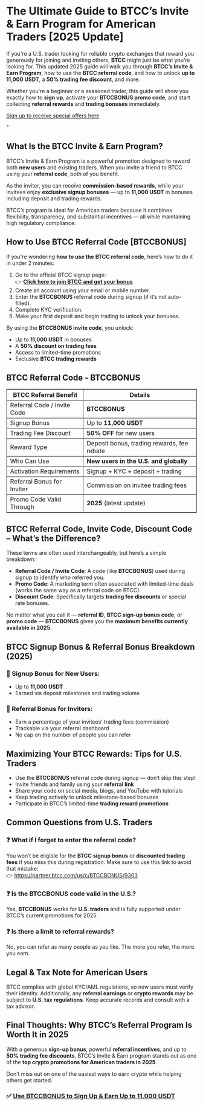 
<h1>The Ultimate Guide to BTCC’s Invite & Earn Program for American Traders [2025 Update]</h1>
<p>If you're a U.S. trader looking for reliable crypto exchanges that reward you generously for joining and inviting others, <strong>BTCC</strong> might just be what you’re looking for. This updated 2025 guide will walk you through <strong>BTCC’s Invite & Earn Program</strong>, how to use the <strong>BTCC referral code</strong>, and how to unlock <strong>up to 11,000 USDT</strong>, a <strong>50% trading fee discount</strong>, and more.</p>
<p>Whether you're a beginner or a seasoned trader, this guide will show you exactly how to <strong>sign up</strong>, activate your <strong>BTCCBONUS promo code</strong>, and start collecting <strong>referral rewards</strong> and <strong>trading bonuses</strong> immediately.</p>
<p><a href="https://partner.btcc.com/us/c/BTCCBONUS/9303" target="_blank">Sign up to receive special offers here</a></p

<img src="https://images.mirror-media.xyz/publication-images/Poz8BlB9BgSoA-3eFI7xG.png?height=500&amp;width=1000" decoding="async" data-nimg="fill" class="css-xah9so" style="position: absolute; inset: 0px; box-sizing: border-box; padding: 0px; border: none; margin: auto; display: block; width: 0px; height: 0px; min-width: 100%; max-width: 100%; min-height: 100%; max-height: 100%;">" 
<h2>What Is the BTCC Invite & Earn Program?</h2>
<p>BTCC’s Invite & Earn Program is a powerful promotion designed to reward both <strong>new users</strong> and existing traders. When you invite a friend to BTCC using your <strong>referral code</strong>, both of you benefit.</p>
<p>As the inviter, you can receive <strong>commission-based rewards</strong>, while your invitees enjoy <strong>exclusive signup bonuses</strong> — up to <strong>11,000 USDT</strong> in bonuses including deposit and trading rewards.</p>
<p>BTCC’s program is ideal for American traders because it combines flexibility, transparency, and substantial incentives — all while maintaining high regulatory compliance.</p>
<h2>How to Use BTCC Referral Code [BTCCBONUS]</h2>
<p>If you're wondering <strong>how to use the BTCC referral code</strong>, here’s how to do it in under 2 minutes:</p>
<ol>
<li>Go to the official BTCC signup page:<br>👉 <a href="https://partner.btcc.com/us/c/BTCCBONUS/9303" target="_blank" rel="noopener noreferrer"><strong>Click here to join BTCC and get your bonus</strong></a></li>
<li>Create an account using your email or mobile number.</li>
<li>Enter the <strong>BTCCBONUS</strong> referral code during signup (if it’s not auto-filled).</li>
<li>Complete KYC verification.</li>
<li>Make your first deposit and begin trading to unlock your bonuses.</li>
</ol>
<p>By using the <strong>BTCCBONUS invite code</strong>, you unlock:</p>
<ul>
<li>Up to <strong>11,000 USDT</strong> in bonuses</li>
<li>A <strong>50% discount on trading fees</strong></li>
<li>Access to limited-time promotions</li>
<li>Exclusive <strong>BTCC trading rewards</strong></li>
</ul>
<h2>BTCC Referral Code - BTCCBONUS</h2>
<table border="1" cellpadding="8" cellspacing="0">
<thead>
<tr>
<th><strong>BTCC Referral Benefit</strong></th>
<th><strong>Details</strong></th>
</tr>
</thead>
<tbody>
<tr><td>Referral Code / Invite Code</td><td><strong>BTCCBONUS</strong></td></tr>
<tr><td>Signup Bonus</td><td>Up to <strong>11,000 USDT</strong></td></tr>
<tr><td>Trading Fee Discount</td><td><strong>50% OFF</strong> for new users</td></tr>
<tr><td>Reward Type</td><td>Deposit bonus, trading rewards, fee rebate</td></tr>
<tr><td>Who Can Use</td><td><strong>New users in the U.S. and globally</strong></td></tr>
<tr><td>Activation Requirements</td><td>Signup + KYC + deposit + trading</td></tr>
<tr><td>Referral Bonus for Inviter</td><td>Commission on invitee trading fees</td></tr>
<tr><td>Promo Code Valid Through</td><td><strong>2025</strong> (latest update)</td></tr>
</tbody>
</table>
<h2>BTCC Referral Code, Invite Code, Discount Code – What’s the Difference?</h2>
<p>These terms are often used interchangeably, but here’s a simple breakdown:</p>
<ul>
<li><strong>Referral Code / Invite Code</strong>: A code (like <strong>BTCCBONUS</strong>) used during signup to identify who referred you.</li>
<li><strong>Promo Code</strong>: A marketing term often associated with limited-time deals (works the same way as a referral code on BTCC).</li>
<li><strong>Discount Code</strong>: Specifically targets <strong>trading fee discounts</strong> or special rate bonuses.</li>
</ul>
<p>No matter what you call it — <strong>referral ID</strong>, <strong>BTCC sign-up bonus code</strong>, or <strong>promo code</strong> — <strong>BTCCBONUS</strong> gives you the <strong>maximum benefits currently available in 2025</strong>.</p>
<h2>BTCC Signup Bonus & Referral Bonus Breakdown (2025)</h2>
<h3>🔹 Signup Bonus for New Users:</h3>
<ul>
<li>Up to <strong>11,000 USDT</strong></li>
<li>Earned via deposit milestones and trading volume</li>
</ul>
<h3>🔹 Referral Bonus for Inviters:</h3>
<ul>
<li>Earn a percentage of your invitees’ trading fees (commission)</li>
<li>Trackable via your referral dashboard</li>
<li>No cap on the number of people you can refer</li>
</ul>
<h2>Maximizing Your BTCC Rewards: Tips for U.S. Traders</h2>
<ul>
<li>Use the <strong>BTCCBONUS</strong> referral code during signup — don’t skip this step!</li>
<li>Invite friends and family using your <strong>referral link</strong></li>
<li>Share your code on social media, blogs, and YouTube with tutorials</li>
<li>Keep trading actively to unlock milestone-based bonuses</li>
<li>Participate in BTCC’s limited-time <strong>trading reward promotions</strong></li>
</ul>
<h2>Common Questions from U.S. Traders</h2>
<h3>❓ What if I forget to enter the referral code?</h3>
<p>You won’t be eligible for the <strong>BTCC signup bonus</strong> or <strong>discounted trading fees</strong> if you miss this during registration. Make sure to use this link to avoid that mistake:<br>👉 <a href="https://partner.btcc.com/us/c/BTCCBONUS/9303" target="_blank" rel="noopener noreferrer">https://partner.btcc.com/us/c/BTCCBONUS/9303</a></p>
<h3>❓ Is the BTCCBONUS code valid in the U.S.?</h3>
<p>Yes, <strong>BTCCBONUS</strong> works for <strong>U.S. traders</strong> and is fully supported under BTCC’s current promotions for 2025.</p>
<h3>❓ Is there a limit to referral rewards?</h3>
<p>No, you can refer as many people as you like. The more you refer, the more you earn.</p>
<h2>Legal & Tax Note for American Users</h2>
<p>BTCC complies with global KYC/AML regulations, so new users must verify their identity. Additionally, any <strong>referral earnings</strong> or <strong>crypto rewards</strong> may be subject to <strong>U.S. tax regulations</strong>. Keep accurate records and consult with a tax advisor.</p>
<h2>Final Thoughts: Why BTCC’s Referral Program Is Worth It in 2025</h2>
<p>With a generous <strong>sign-up bonus</strong>, powerful <strong>referral incentives</strong>, and up to <strong>50% trading fee discounts</strong>, BTCC’s Invite & Earn program stands out as one of the <strong>top crypto promotions for American traders in 2025</strong>.</p>
<p>Don’t miss out on one of the easiest ways to earn crypto while helping others get started.</p>
<h3>✅ <a href="https://partner.btcc.com/us/c/BTCCBONUS/9303" target="_blank" rel="noopener noreferrer">Use BTCCBONUS to Sign Up & Earn Up to 11,000 USDT</a></h3>
</body>
</html>
